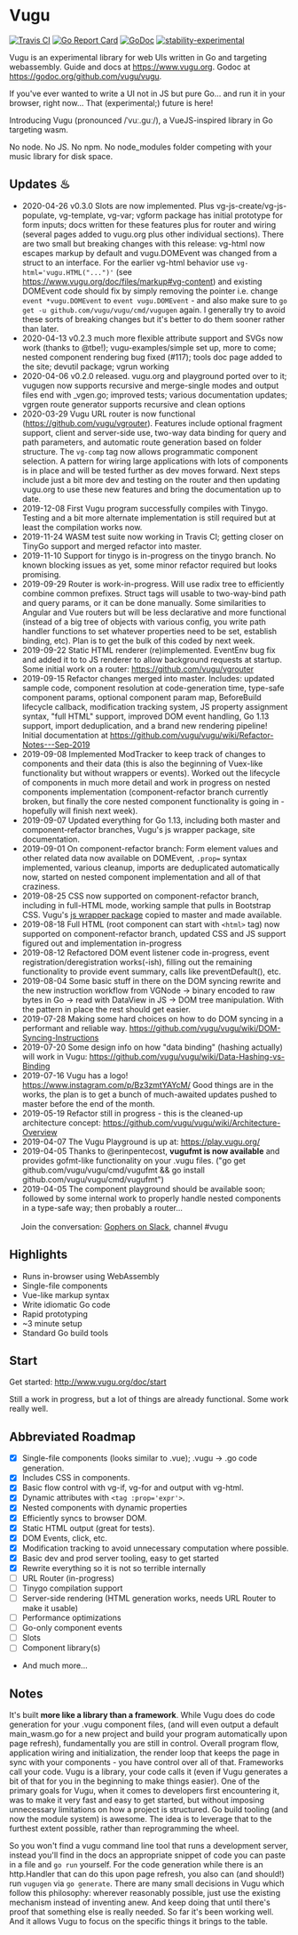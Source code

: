 # Vugu

[![Travis CI](https://travis-ci.org/vugu/vugu.svg?branch=master)](https://travis-ci.org/vugu/vugu)
[![Go Report Card](https://goreportcard.com/badge/github.com/vugu/vugu)](https://goreportcard.com/report/github.com/vugu/vugu)
[![GoDoc](https://godoc.org/github.com/vugu/vugu?status.svg)](https://godoc.org/github.com/vugu/vugu)
[![stability-experimental](https://img.shields.io/badge/stability-experimental-orange.svg)](https://github.com/emersion/stability-badges#experimental)

Vugu is an experimental library for web UIs written in Go and targeting webassembly.  Guide and docs at https://www.vugu.org.
Godoc at https://godoc.org/github.com/vugu/vugu.

If you've ever wanted to write a UI not in JS but pure Go... and run it in your browser, right now... That (experimental;) future is here!

Introducing Vugu (pronounced /ˈvuː.ɡuː/), a VueJS-inspired library in Go targeting wasm.

No node. No JS. No npm. No node_modules folder competing with your music library for disk space.

## Updates ♨

* 2020-04-26 v0.3.0 Slots are now implemented. Plus vg-js-create/vg-js-populate, vg-template, vg-var; vgform package has initial prototype for form inputs; docs written for these features plus for router and wiring (several pages added to vugu.org plus other individual sections). There are two small but breaking changes with this release: vg-html now escapes markup by default and vugu.DOMEvent was changed from a struct to an interface.  For the earlier vg-html behavior use `vg-html='vugu.HTML("...")'` (see https://www.vugu.org/doc/files/markup#vg-content) and existing DOMEvent code should fix by simply removing the pointer i.e. change `event *vugu.DOMEvent` to `event vugu.DOMEvent` - and also make sure to `go get -u github.com/vugu/vugu/cmd/vugugen` again.  I generally try to avoid these sorts of breaking changes but it's better to do them sooner rather than later.
* 2020-04-13 v0.2.3 much more flexible attribute support and SVGs now work (thanks to @tbe!); vugu-examples/simple set up, more to come; nested component rendering bug fixed (#117); tools doc page added to the site; devutil package; vgrun working
* 2020-04-06 v0.2.0 released. vugu.org and playground ported over to it; vugugen now supports recursive and merge-single modes and output files end with _vgen.go; improved tests; various documentation updates; vgrgen route generator supports recursive and clean options
* 2020-03-29 Vugu URL router is now functional (https://github.com/vugu/vgrouter). Features include optional fragment support, client and server-side use, two-way data binding for query and path parameters, and automatic route generation based on folder structure. The `vg-comp` tag now allows programmatic component selection. A pattern for wiring large applications with lots of components is in place and will be tested further as dev moves forward. Next steps include just a bit more dev and testing on the router and then updating vugu.org to use these new features and bring the documentation up to date.
* 2019-12-08 First Vugu program successfully compiles with Tinygo.  Testing and a bit more alternate implementation is still required but at least the compilation works now.
* 2019-11-24 WASM test suite now working in Travis CI; getting closer on TinyGo support and merged refactor into master.
* 2019-11-10 Support for tinygo is in-progress on the tinygo branch.  No known blocking issues as yet, some minor refactor required but looks promising.
* 2019-09-29 Router is work-in-progress.  Will use radix tree to efficiently combine common prefixes.  Struct tags will usable to two-way-bind path and query params, or it can be done manually.  Some similarities to Angular and Vue routers but will be less declarative and more functional (instead of a big tree of objects with various config, you write path handler functions to set whatever properties need to be set, establish binding, etc).  Plan is to get the bulk of this coded by next week.
* 2019-09-22 Static HTML renderer (re)implemented. EventEnv bug fix and added it to to JS renderer to allow background requests at startup.  Some initial work on a router: https://github.com/vugu/vgrouter
* 2019-09-15 Refactor changes merged into master. Includes: updated sample code, component resolution at code-generation time, type-safe component params, optional component param map, BeforeBuild lifecycle callback, modification tracking system, JS property assignment syntax, "full HTML" support, improved DOM event handling, Go 1.13 support, import deduplication, and a brand new rendering pipeline!  Initial documentation at https://github.com/vugu/vugu/wiki/Refactor-Notes---Sep-2019
* 2019-09-08 Implemented ModTracker to keep track of changes to components and their data (this is also the beginning of Vuex-like functionality but without wrappers or events). Worked out the lifecycle of components in much more detail and work in progress on nested components implementation (component-refactor branch currently broken, but finally the core nested component functionality is going in - hopefully will finish next week).
* 2019-09-07 Updated everything for Go 1.13, including both master and component-refactor branches, Vugu's js wrapper package, site documentation.
* 2019-09-01 On component-refactor branch: Form element values and other related data now available on DOMEvent, `.prop=` syntax implemented, various cleanup, imports are deduplicated automatically now, started on nested component implementation and all of that craziness.
* 2019-08-25 CSS now supported on component-refactor branch, including in full-HTML mode, working sample that pulls in Bootstrap CSS.  Vugu's [js wrapper package](https://godoc.org/github.com/vugu/vugu/js) copied to master and made available.
* 2019-08-18 Full HTML (root component can start with `<html>` tag) now supported on component-refactor branch, updated CSS and JS support figured out and implementation in-progress
* 2019-08-12 Refactored DOM event listener code in-progress, event registration/deregistration works(-ish), filling out the remaining functionality to provide event summary, calls like preventDefault(), etc.
* 2019-08-04 Some basic stuff in there on the DOM syncing rewrite and the new instruction workflow from VGNode -> binary encoded to raw bytes in Go -> read with DataView in JS -> DOM tree manipulation.  With the pattern in place the rest should get easier.
* 2019-07-28 Making some hard choices on how to do DOM syncing in a performant and reliable way.  https://github.com/vugu/vugu/wiki/DOM-Syncing-Instructions
* 2019-07-20 Some design info on how "data binding" (hashing actually) will work in Vugu: https://github.com/vugu/vugu/wiki/Data-Hashing-vs-Binding
* 2019-07-16 Vugu has a logo! https://www.instagram.com/p/Bz3zmtYAYcM/  Good things are in the works, the plan is to get a bunch of much-awaited updates pushed to master before the end of the month.
* 2019-05-19 Refactor still in progress - this is the cleaned-up architecture concept: https://github.com/vugu/vugu/wiki/Architecture-Overview
* 2019-04-07 The Vugu Playground is up at: https://play.vugu.org/
* 2019-04-05 Thanks to @erinpentecost, **vugufmt is now available** and provides gofmt-like functionality on your .vugu files. ("go get github.com/vugu/vugu/cmd/vugufmt && go install github.com/vugu/vugu/cmd/vugufmt")
* 2019-04-05 The component playground should be available soon; followed by some internal work to properly handle nested components in a type-safe way; then probably a router...

<img src="https://cdnjs.cloudflare.com/ajax/libs/ionicons/4.5.6/collection/build/ionicons/svg/logo-slack.svg" width="17" height="17"> Join the conversation: [Gophers on Slack](https://invite.slack.golangbridge.org/), channel #vugu

## Highlights

* Runs in-browser using WebAssembly
* Single-file components
* Vue-like markup syntax
* Write idiomatic Go code
* Rapid prototyping
* ~3 minute setup
* Standard Go build tools

## Start

Get started: http://www.vugu.org/doc/start

Still a work in progress, but a lot of things are already functional. Some work really well.

## Abbreviated Roadmap

- [x] Single-file components (looks similar to .vue); .vugu -> .go code generation.
- [x] Includes CSS in components.
- [x] Basic flow control with vg-if, vg-for and output with vg-html.
- [x] Dynamic attributes with `<tag :prop='expr'>`.
- [x] Nested components with dynamic properties
- [x] Efficiently syncs to browser DOM.
- [x] Static HTML output (great for tests).
- [x] DOM Events, click, etc.
- [x] Modification tracking to avoid unnecessary computation where possible.
- [x] Basic dev and prod server tooling, easy to get started
- [x] Rewrite everything so it is not so terrible internally
- [ ] URL Router (in-progress)
- [ ] Tinygo compilation support
- [ ] Server-side rendering (HTML generation works, needs URL Router to make it usable)
- [ ] Performance optimizations
- [ ] Go-only component events
- [ ] Slots
- [ ] Component library(s)
- And much more...

## Notes

It's built **more like a library than a framework**.  While Vugu does do code generation for your .vugu component
files, (and will even output a default main_wasm.go for a new project and build your program automatically upon page refresh), 
fundamentally you are still in control.  Overall program flow, application wiring and initialization, the render loop
that keeps the page in sync with your components - you have control over all of that.
Frameworks call your code.  Vugu is a library, your code calls it (even if Vugu generates a bit of that for you in
the beginning to make things easier). One of the primary goals for Vugu, when it comes to developers first encountering it, 
was to make it very fast and easy to get started, but without imposing unnecessary limitations on how a project is structured.
Go build tooling (and now the module system) is awesome.  The idea is to leverage that to the furthest extent possible,
rather than reprogramming the wheel.

So you won't find a vugu command line tool that runs a development server, instead
you'll find in the docs an appropriate snippet of code you can paste in a file and `go run` yourself.  For the code
generation while there is an http.Handler that can do this upon page refresh, you also can (and should!) run `vugugen`
via `go generate`. There are many small decisions in Vugu which follow this philosophy: wherever reasonably possible,
just use the existing mechanism instead of inventing anew.  And keep doing that until there's proof that something
else is really needed.  So far it's been working well.  And it allows Vugu to focus on the specific things it 
brings to the table.
